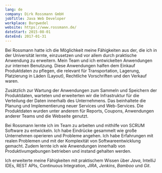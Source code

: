 ```yaml
---
lang: de
company: Dirk Rossmann GmbH
jobTitle: Java Web Developer
workplace: Burgwedel
website: https://www.rossmann.de/
dateStart: 2015-08-01
dateEnd: 2017-01-31
---
```


Bei Rossmann hatte ich die Möglichkeit meine Fähigkeiten aus der, die ich in der Universität lernte, einzusetzen und vor allem durch praktische Anwendung zu erweitern. Mein Team und ich entwickelten Anwendungen zur internen Benutzung. Diese Anwendungen halfen dem Einkauf Produktdaten zu pflegen, die relevant für Transportation, Lagerung, Platzierung in Läden (Layout), Rechtliche Vorschriften und den Verkauf waren.

Zusätzlich zur Wartung der Anwendungen zum Sammeln und Speichern der Produktdaten, warteten und erweiterten wir die Infrastruktur für die Verteilung der Daten innerhalb des Unternehmens. Das beinhaltete die Planung und Implementierung neuer Services und Web-Services. Die Produktdaten wurden unter anderem für Reports, Coupons, Anwendungen anderer Teams und die Webseite genutzt.

Bei Rossmann lernte ich im Team zu arbeiten und mithilfe von SCRUM Software zu entwickeln. Ich habe Eindrücke gesammelt wie große Unternehmen operieren und Probleme angehen. Ich habe Erfahrungen mit realen Problemen und mit der Komplexität von Softwareentwicklung gemacht. Zudem lernte ich wie Anwendungen innerhalb von Produktivumgebungen betrieben und instand gehalten werden.

Ich erweiterte meine Fähigkeiten mit praktischem Wissen über _Java_, IntelliJ IDEs, REST APIs, Continuous Integration, _JIRA_, _Jenkins_, _Bamboo_ und _Git_.
